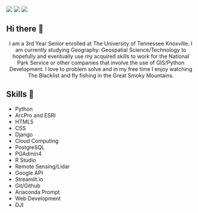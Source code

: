 ![](https://img.shields.io/github/followers/wnelso18?style=social)
[![](https://img.shields.io/badge/UTK-student-orange)](https://www.utk.edu/)
[![](https://img.shields.io/badge/My-LinkedIn-blue)](https://www.linkedin.com/in/william-jack-nelson/)

## Hi there 👋

<div align="center">I am a 3rd Year Senior enrolled at The University of Tennessee Knoxville. I am
currently studying Geography: Geospatial Science/Technology to hopefully and
eventually use my acquired skills to work for the National Park Service or other
companies that involve the use of GIS/Python Development. I love to problem solve
and in my free time I enjoy watching The Blacklist and fly fishing in the Great Smoky Mountains.</div>

## Skills 🤹

* Python
* ArcPro and ESRI
* HTML5
* CSS
* Django
* Cloud Computing
* PostgreSQL
* PGAdmin4
* R Studio
* Remote Sensing/Lidar
* Google API
* Streamlit.io
* Git/Github
* Anaconda Prompt
* Web Development
* DJI

<!--
**wnelso18/wnelso18** is a ✨ _special_ ✨ repository because its `README.md` (this file) appears on your GitHub profile.

Here are some ideas to get you started:

- 🔭 I’m currently working on ...
- 🌱 I’m currently learning ...
- 👯 I’m looking to collaborate on ...
- 🤔 I’m looking for help with ...
- 💬 Ask me about ...
- 📫 How to reach me: ...
- 😄 Pronouns: ...
- ⚡ Fun fact: ...
-->
